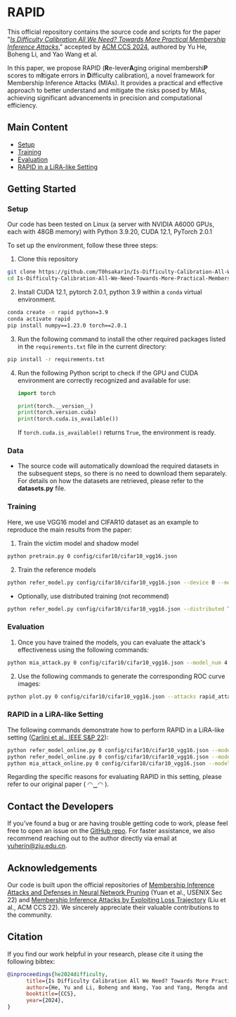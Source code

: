 # RAPID

This official repository contains the source code and scripts for the paper "*[Is Difficulty Calibration All We Need? Towards More Practical Membership Inference Attacks](https://arxiv.org/abs/2409.00426)*," accepted by [ACM CCS 2024](https://www.sigsac.org/ccs/CCS2024/home.html), authored by Yu He, Boheng Li, and Yao Wang et al. 

In this paper, we propose RAPID (**R**e-lever**A**ging original membershi**P** scores to m**I**tigate errors in **D**ifficulty calibration), a novel framework for Membership Inference Attacks (MIAs). It provides a practical and effective approach to better understand and mitigate the risks posed by MIAs, achieving significant advancements in precision and computational efficiency.

## Main Content
- [Setup](#Setup)
- [Training](#Training)
- [Evaluation](#Evaluation)
- [RAPID in a LiRA-like Setting](#RAPID-in-a-LiRA-like-Setting)

## Getting Started

### Setup

Our code has been tested on Linux (a server with NVIDIA A6000 GPUs, each with 48GB memory) with Python 3.9.20, CUDA 12.1, PyTorch 2.0.1

To set up the environment, follow these three steps:

1. Clone this repository 
```bash
git clone https://github.com/T0hsakar1n/Is-Difficulty-Calibration-All-We-Need-Towards-More-Practical-Membership-Inference-Attacks.git
cd Is-Difficulty-Calibration-All-We-Need-Towards-More-Practical-Membership-Inference-Attacks
```

2. Install CUDA 12.1, pytorch 2.0.1, python 3.9 within a `conda` virtual environment.
```bash
conda create -n rapid python=3.9
conda activate rapid
pip install numpy==1.23.0 torch==2.0.1
```
3. Run the following command to install the other required packages listed in the `requirements.txt` file in the current directory:
```bash
pip install -r requirements.txt
```

4. Run the following Python script to check if the GPU and CUDA environment are correctly recognized and available for use:

   ```python
   import torch
   
   print(torch.__version__)
   print(torch.version.cuda)
   print(torch.cuda.is_available())
   ```

   If `torch.cuda.is_available()` returns `True`, the environment is ready. 

### Data
- The source code will automatically download the required datasets in the subsequent steps, so there is no need to download them separately. For details on how the datasets are retrieved, please refer to the **datasets.py** file.

### Training

Here, we use VGG16 model and CIFAR10 dataset as an example to reproduce the main results from the paper:

1. Train the victim model and shadow model
```bash
python pretrain.py 0 config/cifar10/cifar10_vgg16.json
```

2. Train the reference models
```bash
python refer_model.py config/cifar10/cifar10_vgg16.json --device 0 --model_num 4
```
- Optionally, use distributed training (not recommend) 
```bash
python refer_model.py config/cifar10/cifar10_vgg16.json --distributed True --world_size 4 --model_num 4
```

### Evaluation
1. Once you have trained the models, you can evaluate the attack's effectiveness using the following commands:
```bash
python mia_attack.py 0 config/cifar10/cifar10_vgg16.json --model_num 4 --query_num 8
```
2. Use the following commands to generate the corresponding ROC curve images:
```bash
python plot.py 0 config/cifar10/cifar10_vgg16.json --attacks rapid_attack
```

### RAPID in a LiRA-like Setting

The following commands demonstrate how to perform RAPID in a LiRA-like setting ([Carlini et al., IEEE S&P 22](https://ieeexplore.ieee.org/abstract/document/9833649/)):
```bash
python refer_model_online.py 0 config/cifar10/cifar10_vgg16.json --model_num 64 --state victim
python refer_model_online.py 0 config/cifar10/cifar10_vgg16.json --model_num 64 --state shadow
python mia_attack_online.py 0 config/cifar10/cifar10_vgg16.json --model_num 64 --query_num 8
```
Regarding the specific reasons for evaluating RAPID in this setting, please refer to our original paper ( ◠‿◠ ).

## Contact the Developers

If you've found a bug or are having trouble getting code to work, please feel free to open an issue on the [<u>GitHub repo</u>](https://github.com/T0hsakar1n/Is-Difficulty-Calibration-All-We-Need-Towards-More-Practical-Membership-Inference-Attacks). For faster assistance, we also recommend reaching out to the author directly via email at yuherin@zju.edu.cn.

## Acknowledgements

Our code is built upon the official repositories of [Membership Inference Attacks and Defenses in Neural Network Pruning](https://github.com/Machine-Learning-Security-Lab/mia_prune) (Yuan et al., USENIX Sec 22) and [Membership Inference Attacks by Exploiting Loss Trajectory](https://github.com/DennisLiu2022/Membership-Inference-Attacks-by-Exploiting-Loss-Trajectory) (Liu et al., ACM CCS 22). We sincerely appreciate their valuable contributions to the community.

## Citation

If you find our work helpful in your research, please cite it using the following bibtex:
```bibtex
@inproceedings{he2024difficulty,
      title={Is Difficulty Calibration All We Need? Towards More Practical Membership Inference Attacks}, 
      author={He, Yu and Li, Boheng and Wang, Yao and Yang, Mengda and Wang, Juan and Hu, Hongxin and Zhao, Xingyu},
      booktitle={CCS},
      year={2024},
}
```